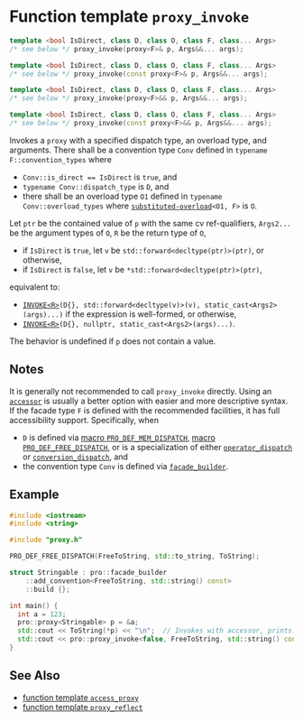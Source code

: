 # Function template `proxy_invoke`

```cpp
template <bool IsDirect, class D, class O, class F, class... Args>
/* see below */ proxy_invoke(proxy<F>& p, Args&&... args);

template <bool IsDirect, class D, class O, class F, class... Args>
/* see below */ proxy_invoke(const proxy<F>& p, Args&&... args);

template <bool IsDirect, class D, class O, class F, class... Args>
/* see below */ proxy_invoke(proxy<F>&& p, Args&&... args);

template <bool IsDirect, class D, class O, class F, class... Args>
/* see below */ proxy_invoke(const proxy<F>&& p, Args&&... args);
```

Invokes a `proxy` with a specified dispatch type, an overload type, and arguments. There shall be a convention type `Conv` defined in `typename F::convention_types` where

- `Conv::is_direct == IsDirect` is `true`, and
- `typename Conv::dispatch_type` is `D`, and
- there shall be an overload type `O1` defined in `typename Conv::overload_types` where [`substituted-overload`](ProOverload.md)`<O1, F>` is `O`.

Let `ptr` be the contained value of `p` with the same cv ref-qualifiers, `Args2...` be the argument types of `O`, `R` be the return type of `O`,

- if `IsDirect` is `true`, let `v` be `std::forward<decltype(ptr)>(ptr)`, or otherwise,
- if `IsDirect` is `false`, let `v` be `*std::forward<decltype(ptr)>(ptr)`,

equivalent to:

- [`INVOKE<R>`](https://en.cppreference.com/w/cpp/utility/functional)`(D{}, std::forward<decltype(v)>(v), static_cast<Args2>(args)...)` if the expression is well-formed, or otherwise,
- [`INVOKE<R>`](https://en.cppreference.com/w/cpp/utility/functional)`(D{}, nullptr, static_cast<Args2>(args)...)`.

The behavior is undefined if `p` does not contain a value.

## Notes

It is generally not recommended to call `proxy_invoke` directly. Using an [`accessor`](ProAccessible.md) is usually a better option with easier and more descriptive syntax. If the facade type `F` is defined with the recommended facilities, it has full accessibility support. Specifically, when

- `D` is defined via [macro `PRO_DEF_MEM_DISPATCH`](PRO_DEF_MEM_DISPATCH.md), [macro `PRO_DEF_FREE_DISPATCH`](PRO_DEF_FREE_DISPATCH.md), or is a specialization of either [`operator_dispatch`](operator_dispatch.md) or [`conversion_dispatch`](explicit_conversion_dispatch.md), and
- the convention type `Conv` is defined via [`facade_builder`](basic_facade_builder.md).

## Example

```cpp
#include <iostream>
#include <string>

#include "proxy.h"

PRO_DEF_FREE_DISPATCH(FreeToString, std::to_string, ToString);

struct Stringable : pro::facade_builder
    ::add_convention<FreeToString, std::string() const>
    ::build {};

int main() {
  int a = 123;
  pro::proxy<Stringable> p = &a;
  std::cout << ToString(*p) << "\n";  // Invokes with accessor, prints: "123"
  std::cout << pro::proxy_invoke<false, FreeToString, std::string() const>(p) << "\n";  // Invokes with proxy_invoke, also prints: "123"
}
```

## See Also

- [function template `access_proxy`](access_proxy.md)
- [function template `proxy_reflect`](proxy_reflect.md)
